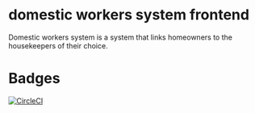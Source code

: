 # domestic workers system frontend
Domestic workers system is a system that links homeowners to the housekeepers of their choice.

# Badges

[![CircleCI](https://circleci.com/gh/Niyonsengaeric/Domestic-workers-system-frontend.svg?style=svg)](https://circleci.com/gh/Niyonsengaeric/Domestic-workers-system-frontend)